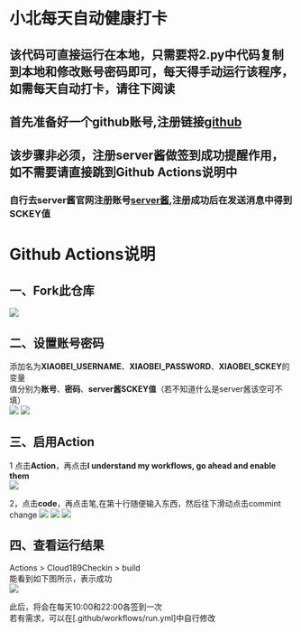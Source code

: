 # 小北每天自动健康打卡
## 该代码可直接运行在本地，只需要将2.py中代码复制到本地和修改账号密码即可，每天得手动运行该程序，如需每天自动打卡，请往下阅读
## **首先准备好一个github账号,注册链接[github](https://github.com/)**
## 该步骤非必须，注册server酱做签到成功提醒作用，如不需要请直接跳到Github Actions说明中
### 自行去server酱官网注册账号[server酱](http://sc.ftqq.com/),注册成功后在发送消息中得到SCKEY值
# Github Actions说明
## 一、Fork此仓库
![](http://tu.yaohuo.me/imgs/2020/06/f059fe73afb4ef5f.png)
## 二、设置账号密码

添加名为**XIAOBEI_USERNAME**、**XIAOBEI_PASSWORD**、**XIAOBEI_SCKEY**的变量  
值分别为**账号**、**密码**、**server酱SCKEY值**（若不知道什么是server酱该空可不填）  
![](http://tu.yaohuo.me/imgs/2020/06/748bf9c0ca6143cd.png)
![](https://i.loli.net/2021/02/05/KrHSRJk3xYAdGy5.png)
## 三、启用Action
1 点击**Action**，再点击**I understand my workflows, go ahead and enable them**  
![](http://tu.yaohuo.me/imgs/2020/06/34ca160c972b9927.png)

2，点击**code**，再点击笔,在第十行随便输入东西，然后往下滑动点击commint change
![](https://i.loli.net/2021/02/05/qwFmINBZp3fgiQP.png)
![](https://i.loli.net/2021/02/05/irWEo63dkwpAPyc.png)
![](https://i.loli.net/2021/02/05/gAuwbIxyaJdWPYe.png)
## 四、查看运行结果
Actions > Cloud189Checkin > build  
能看到如下图所示，表示成功  
![](http://tu.yaohuo.me/imgs/2020/06/b9e596c99f3835e0.png)

此后，将会在每天10:00和22:00各签到一次  
若有需求，可以在[.github/workflows/run.yml]中自行修改 
